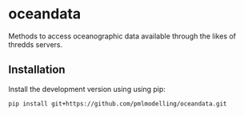 # oceandata
Methods to access oceanographic data available through the likes of thredds servers.


## Installation

Install the development version using using pip:
```sh
pip install git+https://github.com/pmlmodelling/oceandata.git
```


